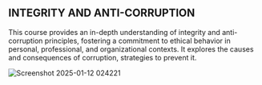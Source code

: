 
## INTEGRITY AND ANTI-CORRUPTION

This course provides an in-depth understanding of integrity and anti-corruption principles, fostering a commitment to ethical behavior in personal, professional, and organizational contexts. It explores the causes and consequences of corruption, strategies to prevent it.


![Screenshot 2025-01-12 024221](https://github.com/user-attachments/assets/5f432cc4-d468-4655-a354-8bf428cc9978)
